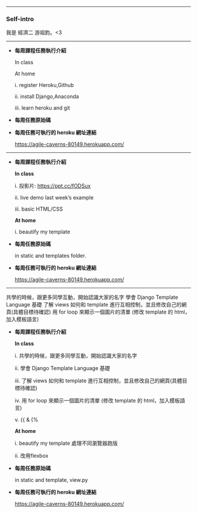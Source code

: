 ---
### **Self-intro**

我是 經濟二 游祖鈞。<3

--------------------------

* **每周課程任務執行介紹**

    In class

    At home

     i. register Heroku,Github

     ii. install Django,Anaconda

     iii. learn heroku and git

* **每周任務原始碼**

* **每周任務可執行的 heroku 網址連結**

    <https://agile-caverns-80149.herokuapp.com/>

---------------------------------------

* **每周課程任務執行介紹**

    **In class**

     i. 投影片: <https://ppt.cc/fODSux>

     ii. live demo last week’s example

     iii. basic HTML/CSS

    **At home**

     i. beautify my template

* **每周任務原始碼**

    in static and templates folder.

* **每周任務可執行的 heroku 網址連結**

    <https://agile-caverns-80149.herokuapp.com/>

--------------------------------------------------------------------------
共學的時候，跟更多同學互動，開始認識大家的名字
學會 Django Template Language 基礎
了解 views 如何和 template 進行互相控制，並且修改自己的網頁(具體目標待確認)
用 for loop 來顯示一個圖片的清單 (修改 template 的 html，加入模板語言)

* **每周課程任務執行介紹**

    **In class**

     i. 共學的時候，跟更多同學互動，開始認識大家的名字

     ii. 學會 Django Template Language 基礎

     iii. 了解 views 如何和 template 進行互相控制，並且修改自己的網頁(具體目標待確認)

     iv.  用 for loop 來顯示一個圖片的清單 (修改 template 的 html，加入模板語言)

     v. {{ & {%

    **At home**

     i. beautify my template 處理不同瀏覽器跑版
     
     ii. 改用flexbox

* **每周任務原始碼**

    in static and template, view.py

* **每周任務可執行的 heroku 網址連結**

    <https://agile-caverns-80149.herokuapp.com/>
